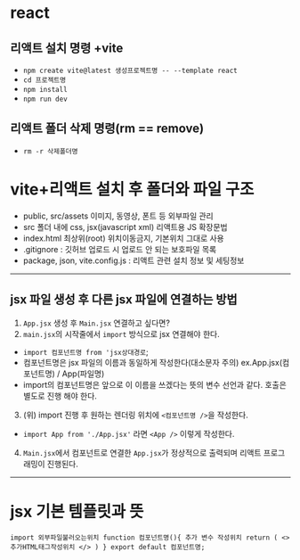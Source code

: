# react
## 리액트 설치 명령 +vite
* `npm create vite@latest 생성프로젝트명 -- --template react`
* `cd 프로젝트명`
* `npm install`
* `npm run dev`

## 리액트 폴더 삭제 명령(rm == remove)
* `rm -r 삭제폴더명`

# vite+리액트 설치 후 폴더와 파일 구조
* public, src/assets 이미지, 동영상, 폰트 등 외부파일 관리
* src 폴더 내에 css, jsx(javascript xml) 리액트용 JS 확장문법
* index.html 최상위(root) 위치이동금지, 기본위치 그대로 사용
* .gitignore : 깃허브 업로드 시 업로드 안 되는 보호파일 목록
* package, json, vite.config.js : 리액트 관련 설치 정보 및 세팅정보
----
## jsx 파일 생성 후 다른 jsx 파일에 연결하는 방법
1. `App.jsx` 생성 후 `Main.jsx` 연결하고 싶다면?
2. `main.jsx`의 시작줄에서 `import` 방식으로 jsx 연결해야 한다.
* `import 컴포넌트명 from 'jsx상대경로`;
* 컴포넌트명은 jsx 파일의 이름과 동일하게 작성한다(대소문자 주의) ex.App.jsx(컴포넌트명) / App(파일명)
* import의 컴포넌트명은 앞으로 이 이름을 쓰겠다는 뜻의 변수 선언과 같다. 호출은 별도로 진행 해야 한다.
3. (위) import 진행 후 원하는 렌더링 위치에 `<컴포넌트명 />`을 작성한다. <!-- 슬래시 앞에 꼭 공백 -->
* `import App from './App.jsx'` 라면 `<App />` 이렇게 작성한다.
4. `Main.jsx`에서 컴포넌트로 연결한 `App.jsx`가 정상적으로 출력되며 리액트 프로그래밍이 진행된다.
----
# jsx 기본 템플릿과 뜻
`
import 외부파일불러오는위치
function 컴포넌트명(){
    추가 변수 작성위치
    return (
        <>
            추가HTML태그작성위치
        </>
    )
}
export default 컴포넌트명;
`
